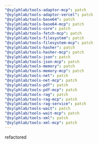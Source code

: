 ```yaml
---
"@sylphlab/tools-adaptor-mcp": patch
"@sylphlab/tools-adaptor-vercel": patch
"@sylphlab/tools-base64": patch
"@sylphlab/tools-base64-mcp": patch
"@sylphlab/tools-core": patch
"@sylphlab/tools-fetch-mcp": patch
"@sylphlab/tools-filesystem": patch
"@sylphlab/tools-filesystem-mcp": patch
"@sylphlab/tools-hasher": patch
"@sylphlab/tools-hasher-mcp": patch
"@sylphlab/tools-json": patch
"@sylphlab/tools-json-mcp": patch
"@sylphlab/tools-memory": patch
"@sylphlab/tools-memory-mcp": patch
"@sylphlab/tools-net": patch
"@sylphlab/tools-net-mcp": patch
"@sylphlab/tools-pdf": patch
"@sylphlab/tools-pdf-mcp": patch
"@sylphlab/tools-rag": patch
"@sylphlab/tools-rag-mcp": patch
"@sylphlab/tools-rag-service": patch
"@sylphlab/tools-wait": patch
"@sylphlab/tools-wait-mcp": patch
"@sylphlab/tools-xml": patch
"@sylphlab/tools-xml-mcp": patch
---
```


refactored
